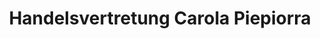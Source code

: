 ---
title: "Handelsvertretung Carola Piepiorra"
url: /drebkau/handelsvertretung-carola-piepiorra/
shop: Allgemein
---